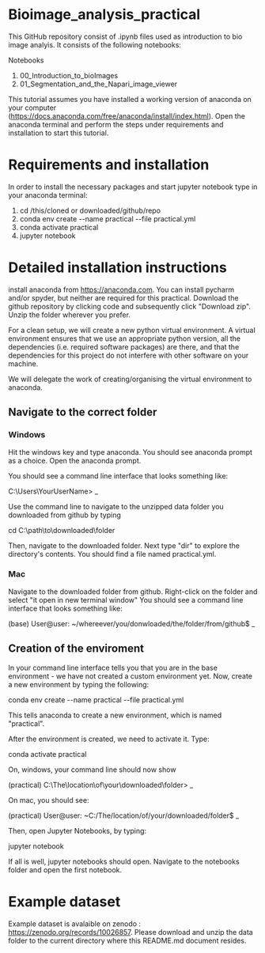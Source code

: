 # Bioimage_analysis_practical

This GitHub repository consist of .ipynb files used as introduction to bio image analyis. It consists of the following notebooks:

Notebooks
  1. 00_Introduction_to_bioImages
  2. 01_Segmentation_and_the_Napari_image_viewer

This tutorial assumes you have installed a working version of anaconda on your computer (https://docs.anaconda.com/free/anaconda/install/index.html). Open the anaconda terminal and perform the steps under requirements and installation to start this tutorial.

# Requirements and installation
In order to install the necessary packages and start jupyter notebook type in your anaconda terminal:

1. cd /this/cloned or downloaded/github/repo
2. conda env create --name practical --file practical.yml
3. conda activate practical
4. jupyter notebook

# Detailed installation instructions
install anaconda from https://anaconda.com. You can install pycharm and/or spyder, but neither are required for this practical. Download the github repository by clicking code and subsequently click "Download zip". Unzip the folder wherever you prefer. 

For a clean setup, we will create a new python virtual environment. 
A virtual environment ensures that we use an appropriate python version,
all the dependencies (i.e. required software packages) are there, and that the dependencies for this project do not interfere with other software on your machine.

We will delegate the work of creating/organising the virtual environment to anaconda. 

## Navigate to the correct folder

### Windows
Hit the windows key and type anaconda. You should see 
anaconda prompt as a choice. Open the anaconda prompt. 

You should see a command line interface that looks something like:

C:\Users\YourUserName> _ 

Use the command line to navigate to the unzipped data folder you downloaded from github by typing 

cd C:\path\to\downloaded\folder

Then, navigate to the downloaded folder. 
Next type "dir" to explore the directory's contents.
You should find a file named practical.yml.

### Mac 
Navigate to the downloaded folder from github. Right-click on the folder and select "it open in new terminal window"
You should see a command line interface that looks something like:

(base) User@user: ~/whereever/you/donwloaded/the/folder/from/github$ _

## Creation of the enviroment
In your command line interface tells you that you are in the base environment - we have not created a custom 
environment yet. Now, create a new environment by typing the following:

conda env create --name practical --file practical.yml 

This tells anaconda to create a new environment, which is named "practical".

After the environment is created, we need to activate it. Type:

conda activate practical

On, windows, your command line should now show 

(practical) C:\The\location\of\your\downloaded\folder> _ 
 
On mac, you should see:

(practical) User@user: ~C:/The/location/of/your/downloaded/folder$ _ 
 
Then, open Jupyter Notebooks, by typing:
 
jupyter notebook
 
If all is well, jupyter notebooks should open. Navigate to the notebooks folder and open the first notebook. 
 
# Example dataset
Example dataset is avalaible on zenodo : https://zenodo.org/records/10026857. Please download and unzip the data folder to the current directory where this README.md document resides. 